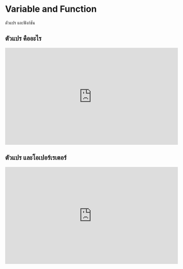 # Variable and Function
ตัวแปร และฟังก์ชัน


## ตัวแปร คืออะไร 
<iframe width="560" height="315" src="https://www.youtube.com/embed/ts4aamEQ40k" title="YouTube video player" frameborder="0" allow="accelerometer; autoplay; clipboard-write; encrypted-media; gyroscope; picture-in-picture" allowfullscreen></iframe>

## ตัวแปร และโอเปอร์เรเตอร์

<iframe width="560" height="315" src="https://www.youtube.com/embed/lQnmDWItV1Y" title="YouTube video player" frameborder="0" allow="accelerometer; autoplay; clipboard-write; encrypted-media; gyroscope; picture-in-picture" allowfullscreen></iframe>